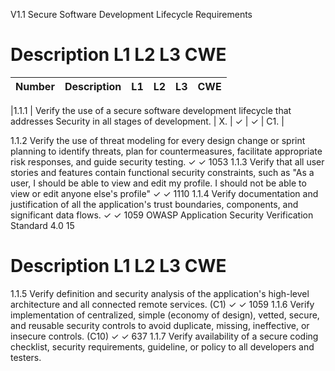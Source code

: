 V1.1 Secure Software Development Lifecycle Requirements

# Description L1 L2 L3 CWE

|Number | Description 																		| L1  | L2  | L3  | CWE |
|------	|-------------------------------------------------------------------------------	| --- | --- | --- | --- |

|1.1.1  | Verify the use of a secure software development lifecycle that addresses Security in all stages of development. | X.  | ✓   | ✓   | C1. |


1.1.2 Verify the use of threat modeling for every design change or sprint planning to
identify threats, plan for countermeasures, facilitate appropriate risk responses,
and guide security testing.
✓ ✓ 1053
1.1.3 Verify that all user stories and features contain functional security constraints,
such as "As a user, I should be able to view and edit my profile. I should not be
able to view or edit anyone else's profile"
✓ ✓ 1110
1.1.4 Verify documentation and justification of all the application's trust boundaries,
components, and significant data flows.
✓ ✓ 1059
OWASP Application Security Verification Standard 4.0 15
# Description L1 L2 L3 CWE
1.1.5 Verify definition and security analysis of the application's high-level architecture
and all connected remote services. (C1)
✓ ✓ 1059
1.1.6 Verify implementation of centralized, simple (economy of design), vetted, secure,
and reusable security controls to avoid duplicate, missing, ineffective, or insecure
controls. (C10)
✓ ✓ 637
1.1.7 Verify availability of a secure coding checklist, security requirements, guideline, or
policy to all developers and testers.